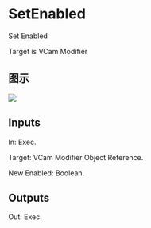# SetEnabled

Set Enabled

Target is VCam Modifier

## 图示

![]($-20221218-21295560.png)

## Inputs

In: Exec.

Target: VCam Modifier Object Reference.

New Enabled: Boolean.  

## Outputs

Out: Exec.

